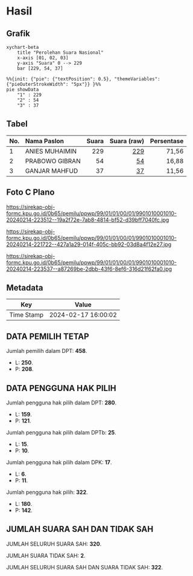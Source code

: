 # Hasil

## Grafik

```mermaid
xychart-beta
    title "Perolehan Suara Nasional"
    x-axis [01, 02, 03]
    y-axis "Suara" 0 --> 229
    bar [229, 54, 37]
```

```mermaid
%%{init: {"pie": {"textPosition": 0.5}, "themeVariables": {"pieOuterStrokeWidth": "5px"}} }%%
pie showData
    "1" : 229
    "2" : 54
    "3" : 37
```

## Tabel

| No. | Nama Paslon    | Suara | Suara (raw) | Persentase |
|:--- |:-------------- | -----:| -----------:| ----------:|
| 1   | ANIES MUHAIMIN | 229   | [229][p-1]  | 71,56      |
| 2   | PRABOWO GIBRAN | 54    | [54][p-2]   | 16,88      |
| 3   | GANJAR MAHFUD  | 37    | [37][p-3]   | 11,56      |


[p-1]: https://github.com/gigit-pemilu/pemilu-2024/blob/main/pilpres/hitung-suara/sub/99-luar-negeri/sub/01-abu-dhabi-uni-emirat-arab/sub/01-abu-dhabi-uni-emirat-arab/sub/0001-abu-dhabi-uni-emirat-arab/sub/010-ksk-001/sub/paslon-1.txt
[p-2]: https://github.com/gigit-pemilu/pemilu-2024/blob/main/pilpres/hitung-suara/sub/99-luar-negeri/sub/01-abu-dhabi-uni-emirat-arab/sub/01-abu-dhabi-uni-emirat-arab/sub/0001-abu-dhabi-uni-emirat-arab/sub/010-ksk-001/sub/paslon-2.txt
[p-3]: https://github.com/gigit-pemilu/pemilu-2024/blob/main/pilpres/hitung-suara/sub/99-luar-negeri/sub/01-abu-dhabi-uni-emirat-arab/sub/01-abu-dhabi-uni-emirat-arab/sub/0001-abu-dhabi-uni-emirat-arab/sub/010-ksk-001/sub/paslon-3.txt

## Foto C Plano

https://sirekap-obj-formc.kpu.go.id/0b65/pemilu/ppwp/99/01/01/00/01/9901010001010-20240214-223512--19a2f72e-7ab8-4814-bf52-d39bff7040fc.jpg

https://sirekap-obj-formc.kpu.go.id/0b65/pemilu/ppwp/99/01/01/00/01/9901010001010-20240214-221722--427a1a29-014f-405c-bb92-03d8a4f12e27.jpg

https://sirekap-obj-formc.kpu.go.id/0b65/pemilu/ppwp/99/01/01/00/01/9901010001010-20240214-223537--a87269be-2dbb-43f6-8ef6-316d21f62fa0.jpg


## Metadata

| Key        | Value               |
| ---------- | ------------------- |
| Time Stamp | 2024-02-17 16:00:02 |


## DATA PEMILIH TETAP

Jumlah pemilih dalam DPT: **458**.
 * L: **250**.
 * P: **208**.

## DATA PENGGUNA HAK PILIH

Jumlah pengguna hak pilih dalam DPT: **280**.
 * L: **159**.
 * P: **121**.

Jumlah pengguna hak pilih dalam DPTb: **25**.
 * L: **15**.
 * P: **10**.

Jumlah pengguna hak pilih dalam DPK: **17**.
 * L: **6**.
 * P: **11**.

Jumlah pengguna hak pilih: **322**.
 * L: **180**.
 * P: **142**.

## JUMLAH SUARA SAH DAN TIDAK SAH

JUMLAH SELURUH SUARA SAH: **320**.

JUMLAH SUARA TIDAK SAH: **2**.

JUMLAH SELURUH SUARA SAH DAN SUARA TIDAK SAH: **322**.


